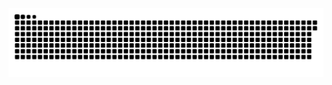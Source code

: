 <picture>
  <source media="(prefers-color-scheme: dark)" srcset="https://raw.githubusercontent.com/MarineHakobyan/MarineHakobyan/dfe139ef81f10d8b57387db5a6f494d1f56d1b02/github-contribution-grid-snake-dark.svg" />
  <source media="(prefers-color-scheme: light)" srcset="https://raw.githubusercontent.com/MarineHakobyan/MarineHakobyan/dfe139ef81f10d8b57387db5a6f494d1f56d1b02/github-contribution-grid-snake.svg" />
  <img alt="github-snake" src="https://raw.githubusercontent.com/MarineHakobyan/MarineHakobyan/dfe139ef81f10d8b57387db5a6f494d1f56d1b02/github-contribution-grid-snake-dark.svg" />
</picture>

